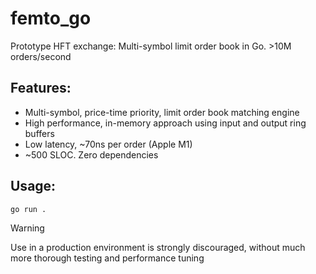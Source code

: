 # femto_go
Prototype HFT exchange: Multi-symbol limit order book in Go. >10M orders/second

## Features:
- Multi-symbol, price-time priority, limit order book matching engine
- High performance, in-memory approach using input and output ring buffers
- Low latency, ~70ns per order (Apple M1)
- ~500 SLOC. Zero dependencies

## Usage:
`go run .`

> [!WARNING]
> Use in a production environment is strongly discouraged, without much more thorough testing and performance tuning
